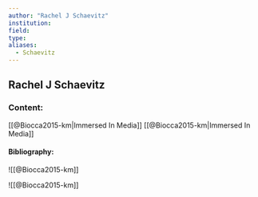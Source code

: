 ```yaml
---
author: "Rachel J Schaevitz"
institution:
field:
type:
aliases:
  - Schaevitz
---
```


## Rachel J Schaevitz

### Content:
[[@Biocca2015-km|Immersed In Media]]
[[@Biocca2015-km|Immersed In Media]]

#### Bibliography:

![[@Biocca2015-km]]

![[@Biocca2015-km]]